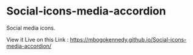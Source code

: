 # Social-icons-media-accordion
Social media icons.

View it Live on this Link : https://mbogokennedy.github.io/Social-icons-media-accordion/
